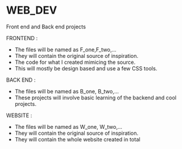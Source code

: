 # WEB_DEV
Front end and Back end projects 

FRONTEND : 

* The files will be named as F_one,F_two,...
* They will contain the original source of inspiration. 
* The code for what I created mimicing the source.
* This will mostly be design based and use a few CSS tools.

BACK END : 

* The files will be named as B_one, B_two,...
* These projects will involve basic learning of the backend and cool projects.


WEBSITE :
* The files will be named as W_one, W_two,...
* They will contain the original source of inspiration.
* They will contain the whole website created  in total
  
